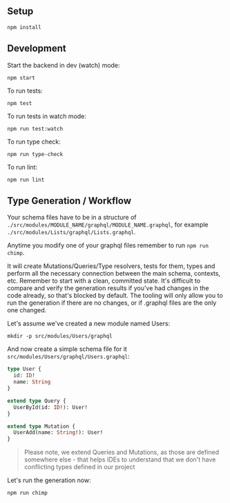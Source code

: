 ## Setup

`npm install`


## Development

Start the backend in dev (watch) mode:

`npm start`

To run tests:

`npm test`

To run tests in watch mode:

`npm run test:watch`

To run type check:

`npm run type-check`

To run lint:

`npm run lint`

## Type Generation / Workflow

Your schema files have to be in a structure of `./src/modules/MODULE_NAME/graphql/MODULE_NAME.graphql`, for example `./src/modules/Lists/graphql/Lists.graphql`.

Anytime you modify one of your graphql files remember to run `npm run chimp`.

It will create Mutations/Queries/Type resolvers, tests for them, types and perform all the necessary connection between the main schema, contexts, etc.
Remember to start with a clean, committed state. It's difficult to compare and verify the generation results if you've had changes in the code already, so that's blocked by default.
The tooling will only allow you to run the generation if there are no changes, or if .graphql files are the only one changed.

Let's assume we've created a new module named Users:

`mkdir -p src/modules/Users/graphql`

And now create a simple schema file for it `src/modules/Users/graphql/Users.graphql`:

```graphql
type User {
  id: ID!
  name: String
}

extend type Query {
  UserById(id: ID!): User!
}

extend type Mutation {
  UserAdd(name: String!): User!
}
```

> Please note, we extend Queries and Mutations, as those are defined somewhere else - that helps IDEs to understand that we don't have conflicting types defined in our project

Let's run the generation now:

`npm run chimp`
